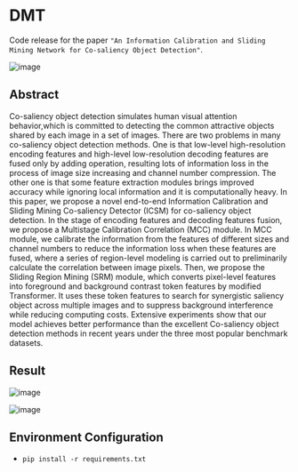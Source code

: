 # DMT

Code release for the paper `"An Information Calibration and Sliding Mining Network for Co-saliency Object Detection"`.

![image](https://github.com/JoeLAL24/ICSM/assets/100739402/630dee0d-c63c-4595-8774-5201a189efb8)

## Abstract

Co-saliency object detection simulates human visual attention behavior,which is committed to detecting the common attractive objects shared by each image in a set of images. There are two problems in many co-saliency object detection methods. One is that low-level high-resolution encoding features and high-level low-resolution decoding features are fused only by adding operation, resulting lots of information loss in the process of image size increasing and channel number compression. The other one is that some feature extraction modules brings improved accuracy while ignoring local information and it is computationally heavy. In this paper, we propose a novel end-to-end Information Calibration and Sliding Mining Co-saliency Detector (ICSM) for co-saliency object detection. In the stage of encoding features and decoding features fusion, we propose a Multistage Calibration Correlation (MCC) module. In MCC module, we calibrate the information from the features of different sizes and channel numbers to reduce the information loss when these features are fused, where a series of region-level modeling is carried out to preliminarily calculate the correlation between image pixels. Then, we propose the Sliding Region Mining (SRM) module, which converts pixel-level features into foreground and background contrast token features by modified Transformer. It uses these token features to search for synergistic saliency object across multiple images and to suppress background interference while reducing computing costs. Extensive experiments show that our model achieves better performance than the excellent Co-saliency object detection methods in recent years under the three most popular benchmark datasets.

## Result

![image](https://github.com/JoeLAL24/ICSM/assets/100739402/739c5add-7b22-47c0-95ab-8d18bf807530)

![image](https://github.com/JoeLAL24/ICSM/assets/100739402/f000747e-2580-4d44-b9b4-5d8b1aa0b481)

## Environment Configuration

- `pip install -r requirements.txt`
